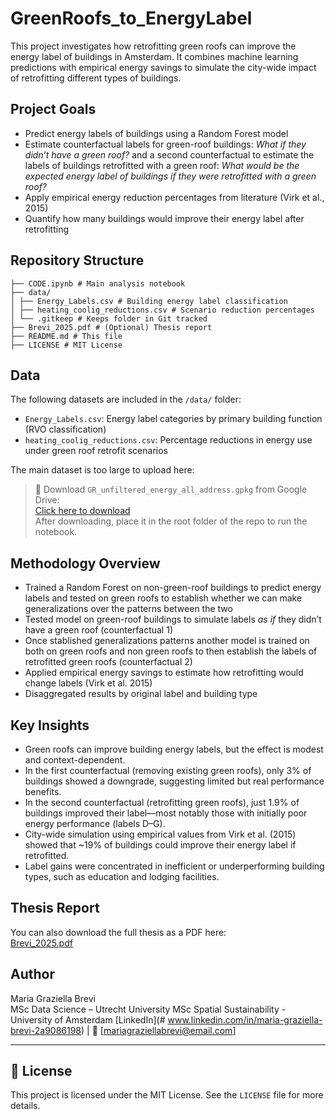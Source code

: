 # GreenRoofs_to_EnergyLabel

This project investigates how retrofitting green roofs can improve the energy label of buildings in Amsterdam. It combines machine learning predictions with empirical energy savings to simulate the city-wide impact of retrofitting different types of buildings.

##  Project Goals

- Predict energy labels of buildings using a Random Forest model
- Estimate counterfactual labels for green-roof buildings: *What if they didn’t have a green roof?* and a second counterfactual to estimate the labels of buildings retrofitted with a green roof: *What would be the expected energy label of buildings if they were retrofitted with a green roof?*
- Apply empirical energy reduction percentages from literature (Virk et al., 2015)
- Quantify how many buildings would improve their energy label after retrofitting

## Repository Structure 
``` 
├── CODE.ipynb # Main analysis notebook
├── data/
│ ├── Energy_Labels.csv # Building energy label classification
│ ├── heating_coolig_reductions.csv # Scenario reduction percentages
│ └── .gitkeep # Keeps folder in Git tracked
├── Brevi_2025.pdf # (Optional) Thesis report
├── README.md # This file
├── LICENSE # MIT License
``` 



##  Data

The following datasets are included in the `/data/` folder:

- `Energy_Labels.csv`: Energy label categories by primary building function (RVO classification)
- `heating_coolig_reductions.csv`: Percentage reductions in energy use under green roof retrofit scenarios

The main dataset is too large to upload here:

> 🔗 Download `GR_unfiltered_energy_all_address.gpkg` from Google Drive:  
> [Click here to download](https://drive.google.com/file/d/1-3_jKlsRL72F8jiIy8ZDA_F74d3wtT94/view?usp=sharing)  
> After downloading, place it in the root folder of the repo to run the notebook.

## Methodology Overview

- Trained a Random Forest on non-green-roof buildings to predict energy labels and tested on green roofs to establish whether we can make generalizations over the patterns between the two
- Tested model on green-roof buildings to simulate labels *as if* they didn’t have a green roof (counterfactual 1)
- Once stablished generalizations patterns another model is trained on both on green roofs and non green roofs to then establish the labels of retrofitted green roofs (counterfactual 2)
- Applied empirical energy savings to estimate how retrofitting would change labels (Virk et al. 2015)
- Disaggregated results by original label and building type

## Key Insights

- Green roofs can improve building energy labels, but the effect is modest and context-dependent.
- In the first counterfactual (removing existing green roofs), only 3% of buildings showed a downgrade, suggesting limited but real performance benefits.
- In the second counterfactual (retrofitting green roofs), just 1.9% of buildings improved their label—most notably those with initially poor energy performance (labels D–G).
- City-wide simulation using empirical values from Virk et al. (2015) showed that ~19% of buildings could improve their energy label if retrofitted.
- Label gains were concentrated in inefficient or underperforming building types, such as education and lodging facilities.


## Thesis Report

You can also download the full thesis as a PDF here:  
[Brevi_2025.pdf](Brevi_2025.pdf) 

## Author

Maria Graziella Brevi  
MSc Data Science – Utrecht University 
MSc Spatial Sustainability - University of Amsterdam 
[LinkedIn](# www.linkedin.com/in/maria-graziella-brevi-2a9086198) | 📧 [mariagraziellabrevi@email.com]

---

## 📜 License

This project is licensed under the MIT License. See the `LICENSE` file for more details.
